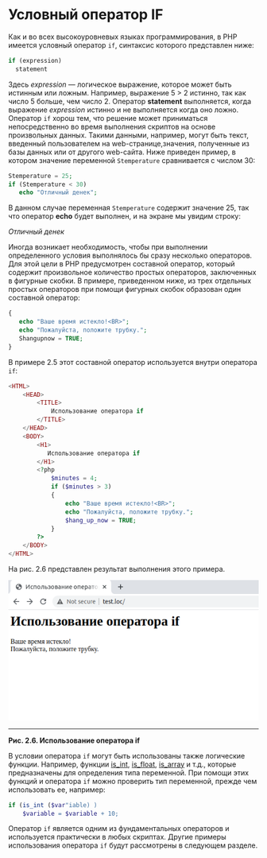 # Условный оператор IF

Как и во всех высокоуровневых языках программирования, в РНР имеется условный оператор `if`, синтаксис которого представлен ниже:
```php
if (expression)
  statement
```
Здесь *expression* — логическое выражение, которое может быть истинным или ложным. Например, выражение 5 > 2 истинно, так как число 5 больше, чем число 2. Оператор **statement** выполняется, когда выражение *expression* истинно и не выполняется когда оно ложно.
Оператор `if` хорош тем, что решение может приниматься непосредственно во
время выполнения скриптов на основе произвольных данных. Такими 
данными, например, могут быть текст, введенный пользователем на web-странице,значения, полученные из базы данных или от другого web-сайта.
Ниже приведен пример, в котором значение переменной `Stemperature`
сравнивается с числом 30:
```php
Stemperature = 25;
if (Stemperature < 30)
   echo "Отличный денек";
```

В данном случае переменная `Stemperature` содержит значение 25, так что
оператор **echo** будет выполнен, и на экране мы увидим строку:  

*Отличный денек*  

Иногда возникает необходимость, чтобы при выполнении определенного условия выполнялось бы сразу несколько операторов. Для этой цели в РНР предусмотрен составной оператор, который содержит произвольное количество 
простых операторов, заключенных в фигурные скобки.
В примере, приведенном ниже, из трех отдельных простых операторов при помощи фигурных скобок образован один составной оператор:

```php
{
   echo "Ваше время истекло!<BR>";
   echo "Пожалуйста, положите трубку.";
   Shangupnow = TRUE;
}
```  
В примере 2.5 этот составной оператор используется внутри оператора `if`:

```php
<HTML>
    <HEAD>
        <TITLE>
            Использование оператора if
        </TITLE>
    </HEAD>
    <BODY>
        <H1>
           Использование оператора if
        </H1>
        <?php
            $minutes = 4;
            if ($minutes > 3)
            {
                echo "Ваше время истекло!<BR>";
                echo "Пожалуйста, положите трубку.";
                $hang_up_now = TRUE;
            }
        ?>
    </BODY>
</HTML>
```
На рис. 2.6 представлен результат выполнения этого примера.

![php математические операторы](images/uslovnyj-operator-if.png)

****
  **Рис. 2.6. Использование оператора if**  

В условии оператора `if` могут быть использованы также логические функции. Например, функции [is_int](https://www.php.net/manual/ru/function.is-int.php), [is_float](https://www.php.net/manual/ru/function.is-float.php), [is_array](https://www.php.net/manual/ru/function.is-array.php) и т.д., которые предназначены для определения типа переменной. При помощи этих функций и оператора `if` можно проверить тип переменной, прежде чем использовать ее, например:

```php
if (is_int ($var"iable) )
    $variable = $variable + 10;
```

Оператор `if` является одним из фундаментальных операторов и используется практически в любых скриптах. Другие примеры использования оператора `if` будут рассмотрены в следующем разделе.
